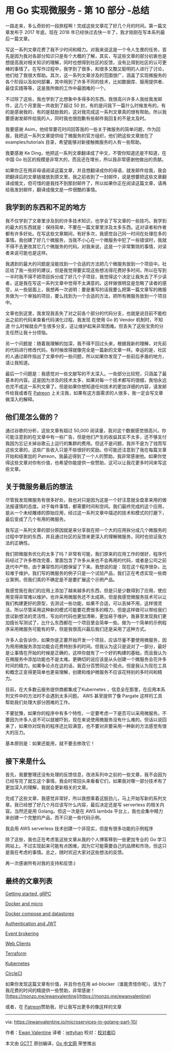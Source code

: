 # 用 Go 实现微服务 - 第 10 部分 -总结

一路走来，多么奇妙的一段旅程啊！完成这些文章花了好几个月的时间。第一篇文章发布于 2017 年底，现在 2018 年已经快过去快一半了，我才刚刚在写本系列最后一篇文章。

写这一系列文章花费了我不少时间和精力。对我来说这是一个令人生畏的任务，首先是因为我对各部分知识只是有个大概的了解，其实，写这些文章的部分初衷也是想提高我对相关知识的理解，同时也想得到社区的反馈，没有比得到社区的认可更棒的事情了。在写作过程中，我学到了很多，和很多又酷又聪明的人进行了讨论，他们给了我很大帮助。其次，这一系列文章涉及的范围很广，涵盖了实现微服务的各个阶段以及如何部署，其中用到了许多不同的技术，比如数据库、服用提供者、最佳实践等等，这是我所做的工作中最困难的一个。

不过除了这些，我也学到了比想象中多得多的东西，我很高兴许多人我给我发邮件，这几个月里我一共收到了超过 50 封，有的是问我下一篇什么时候发布的，有的是感谢我的，有的是鼓励我的，这对我完成这一系列文章真的很有帮助。所以我要感谢发邮件给我的人，同时我也很抱歉有些邮件我回复的不是太及时。

我要感谢 Asim，他经常要花时间回答我的一些关于微服务的简单问题，作为回报，我把这一系列文章提供给了微服务的官方组织，他们把这些文章放在了 examples/tutorials 目录，希望能够对新接触微服务的人有一些帮助。

我要感谢 Ke Ding，他把这一系列文章翻译成了中文，不管你知道还是不知道，在中国 Go 社区的规模是非常大的，而且还在增长，所以我非常感谢他做出的贡献。

如果你正在用非母语阅读这篇文章，并且想翻译成你的母语，就发邮件给我，我会把翻译后的文章链接放到原文里。我之前收到了一封邮件，说是想要把这些文章翻译成俄文，但可惜的是我找不到那封邮件了，所以如果你正在阅读这篇文章，请再给我发封邮件，翻译成俄文是一件很酷的事情。

## 我学到的东西和不足的地方

我不仅学到了文章里涉及到的许多技术知识，也学会了写文章的一些技巧。我学到的最大的东西就是：保持简单，不要在一篇文章里涉及太多东西。这对读者和作者都有许多好处。在写这些文章期间，有好多次，我感觉自己同一时间在处理在多的事情。我创建了好几个微服务，当我不小心在一个微服务中犯了一些错误时，我就不得不去更改其它几个微服务的代码。对我来说，这是一个非常繁琐的事情，对读者来说可能也是这样。

我遇到的最大的问题是没能找到一个合适的方法把几个微服务放到一个项目中。社区给了我一些好的建议，但是我觉得要实现这些想法得花费好多时间，所以在写到一半时我不得不把项目拆分成了好几个子项目，我觉得这个决定让我失去了不少读者，这是我在写这一系列文章中觉得不太满意的。这样做很明显是忽略了读者的感受，从一些层面上，我想再一次说明：要是重写的话我要么把第一篇文章写的微服务做为一个单独的项目，要么找到为一个合适的方法，把所有微服务放到一个项目中。

文章也到这里，我发现我丢失了对之前各个部分的代码分支，也就是说目前不能检出之前的代码来查看代码演化过程。我发现 在使用 Go 的 Vendor 机制时，不知道 什么时候就会产生很多分支，这让维护起来非常困难。但丢失了这些宝贵的分支任然让我十分烦恼。

另一个问题是：随着我理解的加深，我不得不回过头来，根据我新的理解，对先前的代码进行修改代码，有时候改得就像完全是一篇新的文章一样。幸运的是，社区的人通过邮件指出了文章中的一些问题，所以如果你发现了一些前后矛盾的地方，请让我知道。

最后一个问题是：我感觉对一些文献写的不太深入。一些部分比较短，只涵盖了最基本的内容。这是因为涉及的技术太多，如果对每一个技术都写的很细，我怕永远也完不成这一系列文章了。但是如果你想知道任何技术的更加详细的内容，请发邮件给我或者在 [Patreon](https://www.patreon.com/ewanvalentine) 上关注我，如果有这方面需求的人很多，我一定会写文章做深入的解释。

## 他们是怎么做的？

通过谷歌的分析，这些文章有超过 50,000 阅读量，我对这个数据感觉很高兴。你可能注意到的在文章中有一些广告，但是他们产生的收益其实不太多，还不够支付我因为忘记关掉谷歌云上运行的集群的费用。但这不是问题，我并不是为了钱而写这些文章的，这些广告收入只是不些很好的奖励。你可能还注意到了我在每篇文章开始和结束加的 Patreon，我最近得到了一个人的赞助，我非常感谢他。如果你觉得这些文章对你有价值，也希望你能提供一些赞助，这可以让我花更多时间来写这些文章。
 
## 关于微服务最后的想法

尽管我发现微服务有很多好处，我也对只是因为这是一个好注意就全盘拿来用的做法报谨慎的态度。对于每件事情，都需要时间和空间。我们最终完成的这个应用，是从一个未经雕琢的原始应用，经过这一系列文章中描述的技术和模式的打磨下，最后变成了几个有用的微服务。

我写这一系列文章的部分原因就是来分享我在把一个大的应用拆分成几个微服务的过程中学到的东西，并且通过社区的反馈来更深入的理解微服务，同时也验证我方法的正确性。

我们把微服务优化的太多了吗？非常有可能，我们原来的应用工作的很好，程序代码经过了许多修改完善，里面包含了许多从来也不会再用的代码，或者是公司之前迭代中产物，由于兼容性的问题保留了下来。我想说的是：现在这个程序很杂，比较难于维护。我们写的微服务的例子只是一个试验产品，我们正在考虑实现一些商业案例，但我们真的不确定是不是要扩展这个示例产品。

我感觉我在我们的应用上添加了越来越多的东西，但是只是少数得到了应用，使应用变得非常难以维护。也许采用微服务还不太成熟，但是我感觉微服务技术可以让我们构建更好的原型，去测试一些功能，如果不合适，可以丢掉不用，这样很灵活。所以尽管采用这种新的模式可能要花费很多的精力，但是这样做可以带给我们尝试新想法的灵活性，写出的代码也更加清晰，更加易于维护。我甚至发现我们更加擅长写测试了，比什么东西都在一个项目里会简单一些。做为一个简单的示例程序采用微服务可能有的早，但是我很高兴最后我们还是采用了这种方式。

许多人会告诉你，如果你是正要开始开发一个项目，应该尽量不要使用微服务，因为用用微服务添加功能会花费特别多的时间。但我认为这只是说对了一部分，最好是让事情在开始的时候是正确的，这样你就有了一个好的构建的基础，而且我认为在微服务中添加功能也不是太难。更确切的说应该是从头创建一个微服务会花许多时间的精力。如果争论点在这的话，我百分百赞同这个观点。但是我认为现在工具和概念正变得更简单也更易理解，创建和维护微服务不应该花特别的多时间和精力。

目前，在大多数云服务提供商都集成了Kubernetes ，信息全在那里，在应用本系列文件中的方法时不会遇到太多问题。 AWS 甚至提供了像 Pargate 这样的工具帮助我们处理大部分困难的工作。


不要犹豫，如果你的程序中有多个特性，一定要考虑一下是否可以采用微服务。不要因为许多人说不可以就被吓到，现在来说使用微服务没有什么难的。但话以说回来了，如果你对现有的程序还比较满意，也不要对非要采用一种新的方法感觉有很大的压力。

基本原则是：如果还能用，就不要去修改它！

## 接下来是什么

首先，我要整理还没有处理的反馈信息，改进系列中之前的一些文章，我不会因为已经写完了就忘这个事情，我会时常回头来看看它们，如果我对哪一部分技术有了更加深入的理解，我就会更新相关的文章。

完成了这些文章，我感觉非常好，所以我想乘着这股劲儿，马上开始写新的系列文章。我已经想了好几个月应该写什么内容，最后决定还是写 serverless 的相关内容。当然还是用 Golang。但这一次是在 AWS lambda 平台上，我也会集中精力来创建一个完整的产品，而不只是一些代码示例。

我会用 AWS serverless 技术创建一个非现实，但是有很多功能的示例程序

除了这些，我也正在考虑氢这些文章从我的个人博客移到一些更加专业的 Go 学习网站上。不过实现起来可能有点困难，因为它可能需要自己的品牌和市场，但这只是我在考虑的事情。总之，随时欢迎大家对这些想法的反馈。

再一次感谢所有对我的支持和反馈:)

## 最终的文章列表

[Getting started, gRPC](https://ewanvalentine.io/microservices-in-golang-part-1) 

[Docker and micro](https://ewanvalentine.io/microservices-in-golang-part-2) 

[Docker compose and datastores](https://ewanvalentine.io/microservices-in-golang-part-3)

[Authentication and JWT](https://ewanvalentine.io/microservices-in-golang-part-4)

[Event brokering](https://ewanvalentine.io/microservices-in-golang-part-5)

[Web Clients](https://ewanvalentine.io/microservices-in-golang-part-6)

[Terraform](https://ewanvalentine.io/microservices-in-golang-part-7)

[Kubernetes](https://ewanvalentine.io/microservices-in-golang-part-8)

[CircleCI](https://ewanvalentine.io/microservices-in-golang-part-9)

如果你发现这篇文章有价值，并且你也在用 ad-blocker（谁能责怪你呢）。请为了我花费的时间的精提供一些赞助，非常感谢！
[https://monzo.me/ewanvalentine](https://monzo.me/ewanvalentine)

或者，在 [Patreon](https://www.patreon.com/ewanvalentine)赞助我，好让我写出更多的像这样的文章

----------------

via: https://ewanvalentine.io/microservices-in-golang-part-10/

作者：[Ewan Valentine](https://ewanvalentine.io/author/ewan/)
译者：[jettyhan](https://github.com/jettyhan)
校对：[校对者ID](https://github.com/校对者ID)

本文由 [GCTT](https://github.com/studygolang/GCTT) 原创编译，[Go 中文网](https://studygolang.com/) 荣誉推出
